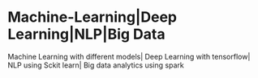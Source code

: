 # Machine-Learning|Deep Learning|NLP|Big Data
Machine Learning with different models|
Deep Learning with tensorflow|
NLP using Sckit learn|
Big data analytics using spark
